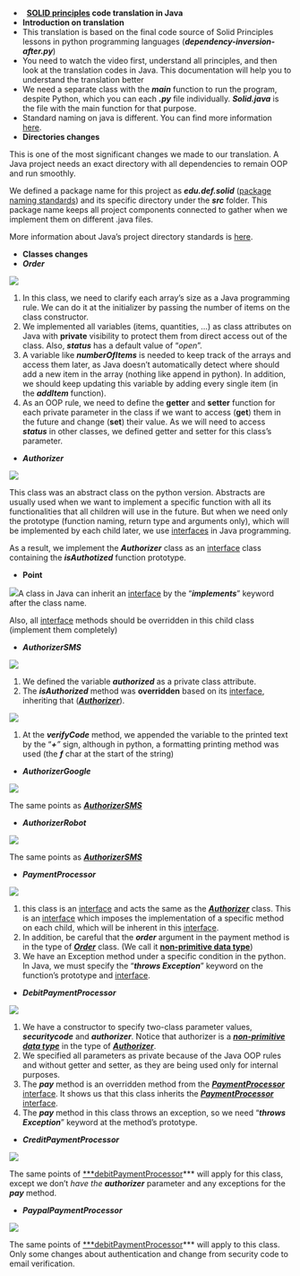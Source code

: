 ﻿- ` `**[SOLID principles](https://www.youtube.com/watch?v=pTB30aXS77U&feature=youtu.be) code translation in Java** 
- **Introduction on translation** 
- This translation is based on the final code source of Solid Principles lessons in python programming languages (***dependency-inversion-after.py***)
- You need to watch the video first, understand all principles, and then look at the translation codes in Java. This documentation will help you to understand the translation better  
- We need a separate class with the ***main*** function to run the program, despite Python, which you can each ***.py*** file individually. ***Solid.java*** is the file with the main function for that purpose.
- Standard naming on java is different. You can find more information [here](https://www.oracle.com/java/technologies/javase/codeconventions-namingconventions.html).
- **Directories changes** 

This is one of the most significant changes we made to our translation. A Java project needs an exact directory with all dependencies to remain OOP and run smoothly. 

We defined a package name for this project as ***edu.def.solid*** ([package naming standards](https://docs.oracle.com/javase/tutorial/java/package/namingpkgs.html)) and its specific directory under the ***src*** folder. This package name keeps all project components connected to gather when we implement them on different .java files. 

More information about Java’s project directory standards is [here](https://www.ibm.com/docs/en/i/7.1?topic=topics-java-classes-packages-directories).







- **Classes changes** 
- ***Order***

![](Aspose.Words.943877be-70ad-45c6-b2a0-b632004a0583.001.png)

1. In this class, we need to clarify each array’s size as a Java programming rule. We can do it at the initializer by passing the number of items on the class constructor. 
1. We implemented all variables (items, quantities, …) as class attributes on Java with **private** visibility to protect them from direct access out of the class. Also, ***status*** has a default value of “*open*”.
1. A variable like ***numberOfItems*** is needed to keep track of the arrays and access them later, as Java doesn’t automatically detect where should add a new item in the array (nothing like append in python). In addition, we should keep updating this variable by adding every single item (in the ***addItem*** function).
1. As an OOP rule, we need to define the **getter** and **setter** function for each private parameter in the class if we want to access (**get**) them in the future and change (**set**) their value. As we will need to access ***status*** in other classes, we defined getter and setter for this class’s parameter. 
- ***Authorizer***

![](Aspose.Words.943877be-70ad-45c6-b2a0-b632004a0583.002.png)

This class was an abstract class on the python version. Abstracts are usually used when we want to implement a specific function with all its functionalities that all children will use in the future. But when we need only the prototype (function naming, return type and arguments only), which will be implemented by each child later, we use [interfaces](https://d.docs.live.net/1a7d4b5a20685305/Documents/w3schools.com/java/java_interface.asp) in Java programming.

As a result, we implement the ***Authorizer*** class as an [interface](https://www.w3schools.com/java/java_interface.asp) class containing the ***isAuthotized*** function prototype.

- **Point**

![](Aspose.Words.943877be-70ad-45c6-b2a0-b632004a0583.003.png)A class in Java can inherit an [interface](https://www.w3schools.com/java/java_interface.asp) by the “***implements***” keyword after the class name.

Also, all [interface](https://www.w3schools.com/java/java_interface.asp) methods should be overridden in this child class (implement them completely)







- ***AuthorizerSMS***

![](Aspose.Words.943877be-70ad-45c6-b2a0-b632004a0583.004.png)

1. We defined the variable ***authorized*** as a private class attribute.
1. The ***isAuthorized*** method was **overridden** based on its [interface](https://www.w3schools.com/java/java_interface.asp), inheriting that ([***Authorizer***](#solid_class_authorizer)). 

![](Aspose.Words.943877be-70ad-45c6-b2a0-b632004a0583.005.png)

1. At the ***verifyCode*** method, we appended the variable to the printed text by the “***+**”* sign, although in python, a formatting printing method was used (the ***f*** char at the start of the string)
- ***AuthorizerGoogle***

![](Aspose.Words.943877be-70ad-45c6-b2a0-b632004a0583.006.png)

The same points as [***AuthorizerSMS***](#solid_class_authorizersms)

- ***AuthorizerRobot***

![](Aspose.Words.943877be-70ad-45c6-b2a0-b632004a0583.007.png)

The same points as [***AuthorizerSMS***](#solid_class_authorizersms)

- ***PaymentProcessor***

![](Aspose.Words.943877be-70ad-45c6-b2a0-b632004a0583.008.png)

1. this class is an [interface](https://www.w3schools.com/java/java_interface.asp) and acts the same as the [***Authorizer***](#solid_class_authorizer) class. This is an [interface](https://www.w3schools.com/java/java_interface.asp) which imposes the implementation of a specific method on each child, which will be inherent in this [interface](https://www.w3schools.com/java/java_interface.asp). 
1. In addition, be careful that the ***order*** argument in the payment method is in the type of [***Order***](#solid_class_order) class. (We call it [**non-primitive data type**](https://www.geeksforgeeks.org/data-types-in-java/))
1. We have an Exception method under a specific condition in the python. In Java, we must specify the “***throws Exception***” keyword on the function’s prototype and [interface](https://www.w3schools.com/java/java_interface.asp). 





- ***DebitPaymentProcessor***

![](Aspose.Words.943877be-70ad-45c6-b2a0-b632004a0583.009.png)

1. We have a constructor to specify two-class parameter values, ***securitycode*** and ***authorizer***. Notice that authorizer is a [***non-primitive data type***](https://www.geeksforgeeks.org/data-types-in-java/) in the type of [***Authorizer***](#solid_class_authorizer). 
1. We specified all parameters as private because of the Java OOP rules and without getter and setter, as they are being used only for internal purposes.
1. The ***pay*** method is an overridden method from the [***PaymentProcessor***](#solid_class_paymentProcessor) [interface](https://www.w3schools.com/java/java_interface.asp). It shows us that this class inherits the [***PaymentProcessor***](#solid_class_paymentProcessor) [interface](https://www.w3schools.com/java/java_interface.asp).
1. The ***pay*** method in this class throws an exception, so we need “***throws Exception***” keyword at the method’s prototype.









- ***CreditPaymentProcessor***

![](Aspose.Words.943877be-70ad-45c6-b2a0-b632004a0583.010.png)

The same points of [***debitPaymentProcessor](#solid_class_debitpaymentProcessor)*** will apply for this class, except we don’t *have the **authorizer*** parameter and any exceptions for the ***pay*** method.

- ***PaypalPaymentProcessor***

![](Aspose.Words.943877be-70ad-45c6-b2a0-b632004a0583.011.png)

The same points of [***debitPaymentProcessor](#solid_class_debitpaymentProcessor)*** will apply to this class. Only some changes about authentication and change from security code to email verification.
